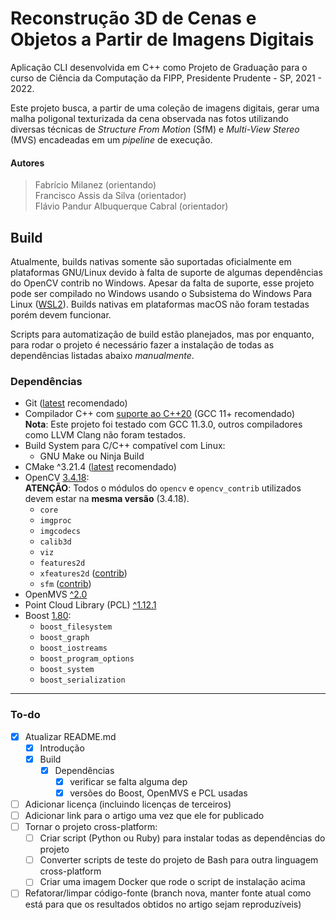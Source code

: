 # Reconstrução 3D de Cenas e Objetos a Partir de Imagens Digitais
Aplicação CLI desenvolvida em C++ como Projeto de Graduação para o curso de Ciência da Computação da FIPP, Presidente Prudente - SP, 2021 - 2022.

Este projeto busca, a partir de uma coleção de imagens digitais, gerar uma malha poligonal texturizada da cena observada nas fotos utilizando diversas técnicas de *Structure From Motion* (SfM) e *Multi-View Stereo* (MVS) encadeadas em um *pipeline* de execução.

#### Autores
> Fabrício Milanez (orientando)<br>
> Francisco Assis da Silva (orientador)<br>
> Flávio Pandur Albuquerque Cabral (orientador)

## Build
Atualmente, builds nativas somente são suportadas oficialmente em plataformas GNU/Linux devido à falta de suporte de algumas dependências do OpenCV contrib no Windows. Apesar da falta de suporte, esse projeto pode ser compilado no Windows usando o Subsistema do Windows Para Linux ([WSL2](https://learn.microsoft.com/windows/wsl/install)). Builds nativas em plataformas macOS não foram testadas porém devem funcionar.

Scripts para automatização de build estão planejados, mas por enquanto, para rodar o projeto é necessário fazer a instalação de todas as dependências listadas abaixo *manualmente*<!-- boa sorte kkkkkk -->.

### Dependências
- Git ([latest](https://git-scm.com/downloads) recomendado)
- Compilador C++ com [suporte ao C++20](https://en.cppreference.com/w/cpp/compiler_support#C.2B.2B20_features) (GCC 11+ recomendado)
  <br>**Nota**: Este projeto foi testado com GCC 11.3.0, outros compiladores como LLVM Clang não foram testados.
- Build System para C/C++ compatível com Linux:
  - GNU Make ou Ninja Build
- CMake ^3.21.4 ([latest](https://github.com/Kitware/CMake/releases/latest) recomendado)
- OpenCV [3.4.18](https://github.com/opencv/opencv/releases/tag/3.4.18):
  <br>**ATENÇÃO**: Todos o módulos do `opencv` e `opencv_contrib` utilizados devem estar na **mesma versão** (3.4.18).
  - `core`
  - `imgproc`
  - `imgcodecs`
  - `calib3d`
  - `viz`
  - `features2d`
  - `xfeatures2d` ([contrib](https://github.com/opencv/opencv_contrib/releases/tag/3.4.18))
  - `sfm` ([contrib](https://github.com/opencv/opencv_contrib/releases/tag/3.4.18))
- OpenMVS [^2.0](https://github.com/cdcseacave/openMVS/releases)
- Point Cloud Library (PCL) [^1.12.1](https://pointclouds.org/downloads/)
- Boost [1.80](https://www.boost.org/users/history/version_1_80_0.html):
  - `boost_filesystem`
  - `boost_graph`
  - `boost_iostreams`
  - `boost_program_options`
  - `boost_system`
  - `boost_serialization`

---
### To-do
- [x] Atualizar README.md
  - [x] Introdução
  - [x] Build
    - [x] Dependências
      - [x] verificar se falta alguma dep
      - [x] versões do Boost, OpenMVS e PCL usadas
- [ ] Adicionar licença (incluindo licenças de terceiros)
- [ ] Adicionar link para o artigo uma vez que ele for publicado
- [ ] Tornar o projeto cross-platform:
  - [ ] Criar script (Python ou Ruby) para instalar todas as dependências do projeto
  - [ ] Converter scripts de teste do projeto de Bash para outra linguagem cross-platform
  - [ ] Criar uma imagem Docker que rode o script de instalação acima
- [ ] Refatorar/limpar código-fonte (branch nova, manter fonte atual como está para que os resultados obtidos no artigo sejam reproduzíveis)
